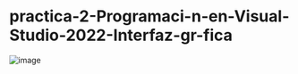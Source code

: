# practica-2-Programaci-n-en-Visual-Studio-2022-Interfaz-gr-fica
![image](https://github.com/Isidro-Chavarria005/practica-2-Programaci-n-en-Visual-Studio-2022-Interfaz-gr-fica/assets/149440820/16ec87c6-42b5-4f7f-9fd8-d69670468927)
